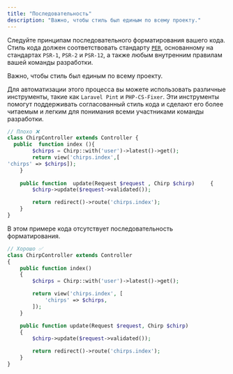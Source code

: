 ```yaml
---
title: "Последовательность"
description: "Важно, чтобы стиль был единым по всему проекту."
---
```



Следуйте принципам последовательного форматирования вашего кода. Стиль кода должен соответствовать стандарту
[`PER`](https://www.php-fig.org/per/coding-style/), основанному на стандартах `PSR-1`, `PSR-2` и `PSR-12`,
а также любым внутренним правилам вашей команды разработки. 

Важно, чтобы стиль был единым по всему проекту.

Для автоматизации этого процесса вы можете использовать различные инструменты, такие как `Laravel Pint` и `PHP-CS-Fixer`.
Эти инструменты помогут поддерживать согласованный стиль кода и сделают его более читаемым и легким для понимания всеми
участниками команды разработки.

```php
// Плохо ❌
class ChirpController extends Controller {
  public  function index (){
        $chirps = Chirp::with('user')->latest()->get();
        return view('chirps.index',[
'chirps' => $chirps]);
    }
    
    public function  update(Request $request , Chirp $chirp)     {
        $chirp->update($request->validated());

        return redirect()->route('chirps.index');
    }
}
```

В этом примере кода отсутствует последовательность форматирования.


```php
// Хорошо ✅
class ChirpController extends Controller
{
    public function index()
    {
        $chirps = Chirp::with('user')->latest()->get();

        return view('chirps.index', [
            'chirps' => $chirps,
        ]);
    }

    public function update(Request $request, Chirp $chirp)
    {
        $chirp->update($request->validated());

        return redirect()->route('chirps.index');
    }
}
```
